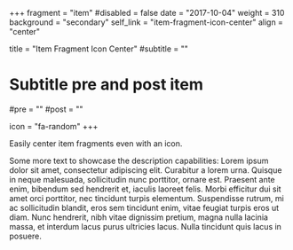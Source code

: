 +++
fragment = "item"
#disabled = false
date = "2017-10-04"
weight = 310
background = "secondary"
self_link = "item-fragment-icon-center"
align = "center"

title = "Item Fragment Icon Center"
#subtitle = ""

# Subtitle pre and post item
#pre = ""
#post = ""

icon = "fa-random"
+++

Easily center item fragments even with an icon.

Some more text to showcase the description capabilities:
Lorem ipsum dolor sit amet, consectetur adipiscing elit.
Curabitur a lorem urna.
Quisque in neque malesuada, sollicitudin nunc porttitor, ornare est.
Praesent ante enim, bibendum sed hendrerit et, iaculis laoreet felis.
Morbi efficitur dui sit amet orci porttitor, nec tincidunt turpis elementum.
Suspendisse rutrum, mi ac sollicitudin blandit, eros sem tincidunt enim, vitae feugiat turpis eros ut diam.
Nunc hendrerit, nibh vitae dignissim pretium, magna nulla lacinia massa, et interdum lacus purus ultricies lacus.
Nulla tincidunt quis lacus in posuere.
